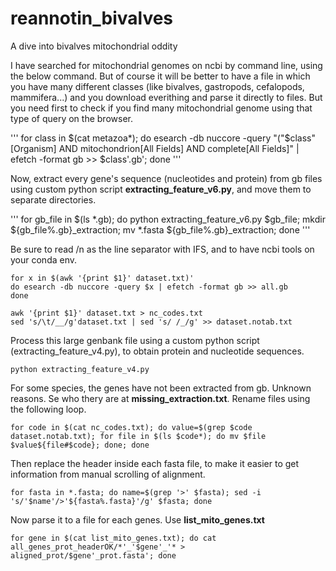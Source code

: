 # reannotin_bivalves
A dive into bivalves mitochondrial oddity

I have searched for mitochondrial genomes on ncbi by command line, using the below command.
But of course it will be better to have a file in which you have many different classes (like bivalves, gastropods, cefalopods, mammifera...) and you download everithing and parse it directly to files.
But you need first to check if you find many mitochondrial genome using that type of query on the browser.

'''
for class in $(cat metazoa*); do esearch -db nuccore -query "("$class"[Organism] AND mitochondrion[All Fields] AND complete[All Fields]" | efetch -format gb >> $class'.gb'; done 
'''

Now, extract every gene's sequence (nucleotides and protein) from gb files using custom python script **extracting_feature_v6.py**, and move them to separate directories.

'''
for gb_file in $(ls *.gb); do python extracting_feature_v6.py $gb_file; mkdir ${gb_file%.gb}_extraction; mv *.fasta ${gb_file%.gb}_extraction; done
'''

Be sure to read /n as the line separator with IFS, and to have ncbi tools on your conda env.

```
for x in $(awk '{print $1}' dataset.txt)'
do esearch -db nuccore -query $x | efetch -format gb >> all.gb
done

awk '{print $1}' dataset.txt > nc_codes.txt
sed 's/\t/__/g'dataset.txt | sed 's/ /_/g' >> dataset.notab.txt
```

Process this large genbank file using  a custom python script (extracting_feature_v4.py), to obtain protein and nucleotide sequences.

```
python extracting_feature_v4.py
```

For some species, the genes have not been extracted from gb. Unknown reasons. Se who thery are at **missing_extraction.txt**.
Rename files using the following loop.
```
for code in $(cat nc_codes.txt); do value=$(grep $code dataset.notab.txt); for file in $(ls $code*); do mv $file $value${file#$code}; done; done
```
Then replace the header inside each fasta file, to make it easier to get information from manual scrolling of alignment.
```
for fasta in *.fasta; do name=$(grep '>' $fasta); sed -i 's/'$name'/>'${fasta%.fasta}'/g' $fasta; done
```
Now parse it to a file for each genes. Use **list_mito_genes.txt**
```
for gene in $(cat list_mito_genes.txt); do cat all_genes_prot_headerOK/*'_'$gene'_'* > aligned_prot/$gene'_prot.fasta'; done
```

